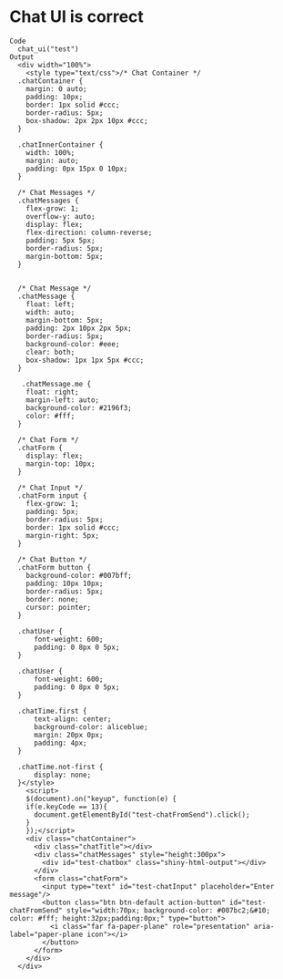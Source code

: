 # Chat UI is correct

    Code
      chat_ui("test")
    Output
      <div width="100%">
        <style type="text/css">/* Chat Container */
      .chatContainer {
        margin: 0 auto;
        padding: 10px;
        border: 1px solid #ccc;
        border-radius: 5px;
        box-shadow: 2px 2px 10px #ccc;
      }
      
      .chatInnerContainer {
        width: 100%;
        margin: auto;
        padding: 0px 15px 0 10px;
      }
      
      /* Chat Messages */
      .chatMessages {
        flex-grow: 1;
        overflow-y: auto;
        display: flex;
        flex-direction: column-reverse;
        padding: 5px 5px;
        border-radius: 5px;
        margin-bottom: 5px;
      }
      
      
      /* Chat Message */
      .chatMessage {
        float: left;
        width: auto;
        margin-bottom: 5px;
        padding: 2px 10px 2px 5px;
        border-radius: 5px;
        background-color: #eee;
        clear: both;
        box-shadow: 1px 1px 5px #ccc;
      }
      
       .chatMessage.me {
        float: right;
        margin-left: auto;
        background-color: #2196f3;
        color: #fff;
      }
      
      /* Chat Form */
      .chatForm {
        display: flex;
        margin-top: 10px;
      }
      
      /* Chat Input */
      .chatForm input {
        flex-grow: 1;
        padding: 5px;
        border-radius: 5px;
        border: 1px solid #ccc;
        margin-right: 5px;
      }
      
      /* Chat Button */
      .chatForm button {
        background-color: #007bff;
        padding: 10px 10px;
        border-radius: 5px;
        border: none;
        cursor: pointer;
      }
      
      .chatUser {
          font-weight: 600;
          padding: 0 8px 0 5px;
      }
      
      .chatUser {
          font-weight: 600;
          padding: 0 8px 0 5px;
      }
      
      .chatTime.first {
          text-align: center;
          background-color: aliceblue;
          margin: 20px 0px;
          padding: 4px;
      }
      
      .chatTime.not-first {
          display: none;
      }</style>
        <script>
        $(document).on("keyup", function(e) {
        if(e.keyCode == 13){
          document.getElementById("test-chatFromSend").click();
        }
        });</script>
        <div class="chatContainer">
          <div class="chatTitle"></div>
          <div class="chatMessages" style="height:300px">
            <div id="test-chatbox" class="shiny-html-output"></div>
          </div>
          <form class="chatForm">
            <input type="text" id="test-chatInput" placeholder="Enter message"/>
            <button class="btn btn-default action-button" id="test-chatFromSend" style="width:70px; background-color: #007bc2;&#10;                                        color: #fff; height:32px;padding:0px;" type="button">
              <i class="far fa-paper-plane" role="presentation" aria-label="paper-plane icon"></i>
            </button>
          </form>
        </div>
      </div>


